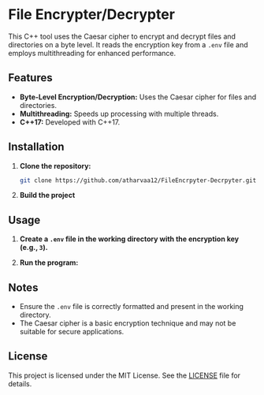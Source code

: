 # File Encrypter/Decrypter

This C++ tool uses the Caesar cipher to encrypt and decrypt files and directories on a byte level. It reads the encryption key from a `.env` file and employs multithreading for enhanced performance.

## Features

- **Byte-Level Encryption/Decryption:** Uses the Caesar cipher for files and directories.
- **Multithreading:** Speeds up processing with multiple threads.
- **C++17:** Developed with C++17.

## Installation

1. **Clone the repository:**
   ```bash
   git clone https://github.com/atharvaa12/FileEncrpyter-Decrpyter.git
   ```


2. **Build the project**
  

## Usage

1. **Create a `.env` file in the working directory with the encryption key (e.g., `3`).**

2. **Run the program:**

## Notes

- Ensure the `.env` file is correctly formatted and present in the working directory.
- The Caesar cipher is a basic encryption technique and may not be suitable for secure applications.

## License

This project is licensed under the MIT License. See the [LICENSE](LICENSE.txt) file for details.

